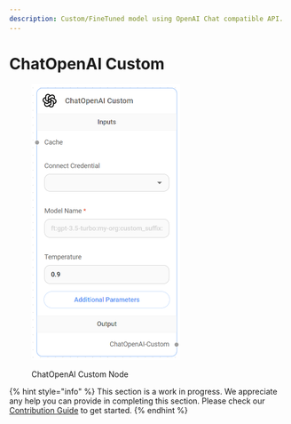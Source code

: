 ```yaml
---
description: Custom/FineTuned model using OpenAI Chat compatible API.
---
```


# ChatOpenAI Custom

<figure><img src="../../../.gitbook/assets/image (67).png" alt="" width="268"><figcaption><p>ChatOpenAI Custom Node</p></figcaption></figure>

{% hint style="info" %}
This section is a work in progress. We appreciate any help you can provide in completing this section. Please check our [Contribution Guide](../../../CONTRIBUTING.md) to get started.
{% endhint %}
